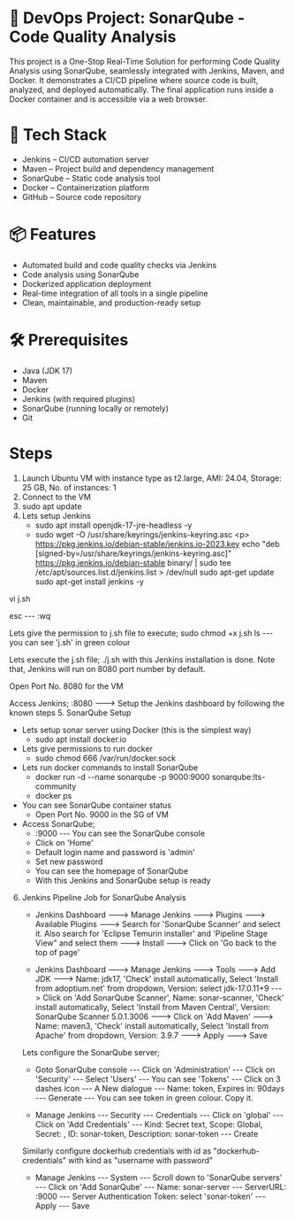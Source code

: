 # 🚀 DevOps Project: SonarQube - Code Quality Analysis
This project is a One-Stop Real-Time Solution for performing Code Quality Analysis using SonarQube, seamlessly integrated with Jenkins, Maven, and Docker. It demonstrates a CI/CD pipeline where source code is built, analyzed, and deployed automatically. The final application runs inside a Docker container and is accessible via a web browser.
# 🧩 Tech Stack
- Jenkins – CI/CD automation server
- Maven – Project build and dependency management
- SonarQube – Static code analysis tool
- Docker – Containerization platform
- GitHub – Source code repository
# 📦 Features
- Automated build and code quality checks via Jenkins
- Code analysis using SonarQube
- Dockerized application deployment
- Real-time integration of all tools in a single pipeline
- Clean, maintainable, and production-ready setup
# 🛠️ Prerequisites
- Java (JDK 17)
- Maven
- Docker
- Jenkins (with required plugins)
- SonarQube (running locally or remotely)
- Git
# Steps 
1. Launch Ubuntu VM with instance type as t2.large, AMI: 24.04, Storage: 25 GB, No. of instances: 1
2. Connect to the VM
3. sudo apt update
4. Lets setup Jenkins
   - sudo apt install openjdk-17-jre-headless -y
   - sudo wget -O /usr/share/keyrings/jenkins-keyring.asc \<p>
     https://pkg.jenkins.io/debian-stable/jenkins.io-2023.key
     echo "deb [signed-by=/usr/share/keyrings/jenkins-keyring.asc]" \
     https://pkg.jenkins.io/debian-stable binary/ | sudo tee \
     /etc/apt/sources.list.d/jenkins.list > /dev/null
     sudo apt-get update
     sudo apt-get install jenkins -y

vi j.sh
<Paste the above commands>

esc --- :wq

Lets give the permission to j.sh file to execute; sudo chmod +x j.sh
ls --- you can see 'j.sh' in green colour

Lets execute the j.sh file; ./j.sh
with this Jenkins installation is done.
Note that, Jenkins will run on 8080 port number by default.

Open Port No. 8080 for the VM

Access Jenkins; <publicip>:8080 ---> Setup the Jenkins dashboard by following the known steps
5. SonarQube Setup
   - Lets setup sonar server using Docker (this is the simplest way)
     - sudo apt install docker.io
   - Lets give permissions to run docker
     - sudo chmod 666 /var/run/docker.sock
   - Lets run docker commands to install SonarQube
     - docker run -d --name sonarqube -p 9000:9000 sonarqube:lts-community
     - docker ps
   - You can see SonarQube container status
     - Open Port No. 9000 in the SG of VM
   - Access SonarQube;
     - <publicip>:9000 --- You can see the SonarQube console
     - Click on 'Home'
     - Default login name and password is 'admin'
     - Set new password
     - You can see the homepage of SonarQube 
     - With this Jenkins and SonarQube setup is ready
6. Jenkins Pipeline Job for SonarQube Analysis
   - Jenkins Dashboard ---> Manage Jenkins ---> Plugins ---> Available Plugins ---> Search for 'SonarQube Scanner' and select it. Also search for 'Eclipse Temurin installer' and 'Pipeline Stage View" and select them ---> Install ---> Click on 'Go back to the top of page'

   - Jenkins Dashboard ---> Manage Jenkins ---> Tools ---> Add JDK ---> Name: jdk17, 'Check' install automatically, Select 'Install from adoptium.net' from dropdown, Version: select jdk-17.0.11+9 ---> Click on 'Add SonarQube Scanner', Name: sonar-scanner, 'Check' install automatically, Select 'Install from Maven Central', Version: SonarQube Scanner 5.0.1.3006 ---> Click on 'Add Maven' ---> Name:  maven3,  'Check' install automatically, Select 'Install from Apache' from dropdown, Version: 3.9.7 ---> Apply ---> Save

   Lets configure the SonarQube server;
   - Goto SonarQube console --- Click on 'Administration' --- Click on 'Security' --- Select 'Users' --- You can see 'Tokens' --- Click on 3 dashes icon --- A New dialogue --- Name: token, Expires in: 90days --- Generate --- You can see token in green colour. Copy it. 

   - Manage Jenkins --- Security --- Credentials --- Click on 'global' --- Click on 'Add Credentials' --- Kind: Secret text, Scope: Global, Secret: <Paste the token copied from SonarQube console>, ID: sonar-token, Description: sonar-token --- Create

   Similarly configure dockerhub credentials with id as "dockerhub-credentials" with kind as "username with password"

   - Manage Jenkins --- System --- Scroll down to 'SonarQube servers' --- Click on 'Add SonarQube' --- Name: sonar-server --- ServerURL: <PublicIPofSQinstalledVM>:9000 --- Server Authentication Token: select 'sonar-token' --- Apply --- Save

